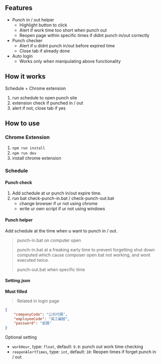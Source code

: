 ## Features

* Punch in / out helper
    * Highlight button to click
    * Alert if work time too short when punch out
    * Reopen page within specific times if didnt punch in/out correctly
* Punch checker
    * Alert if u didnt punch in/out before expired time
    * Close tab if already done
* Auto login
    * Works only when manipulating above functionality

## How it works

Schedule + Chrome extension

1. run schedule to open punch site
2. extension check if punched in / out
3. alert if not, close tab if yes

## How to use
### Chrome Extension

1. `npm run install`
2. `npm run dev`
3. install chrome extension

### Schedule
#### Punch check
1. Add schedule at ur punch in/out expire time.
2. run bat check-punch-in.bat / check-punch-out.bat
    * change browser if ur not using chrome
    * write ur own script if ur not using windows

#### Punch helper
Add schedule at the time when u want to punch in / out.
> punch-in.bat on computer open
>
> punch-in.bat at a freaking early time to prevent forgetting shut down computed which cause composer open bat not working, and wont executed twice.
>
> punch-out.bat when specific time

#### Setting.json

**Must filled**
> Related in login page

```json
{
    "companyCode": "公司代碼",
    "employeeCode": "員工編號",
    "password": "密碼"
}
```

Optional setting
* `workHour`, type: `float`, default: `9.0`: punch out work time checking
* `reopenAlertTimes`, type: `int`, default: `10`: Reopen times if forget punch in / out 
